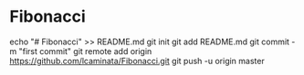 # Fibonacci
echo "# Fibonacci" >> README.md
git init
git add README.md
git commit -m "first commit"
git remote add origin https://github.com/lcaminata/Fibonacci.git
git push -u origin master
